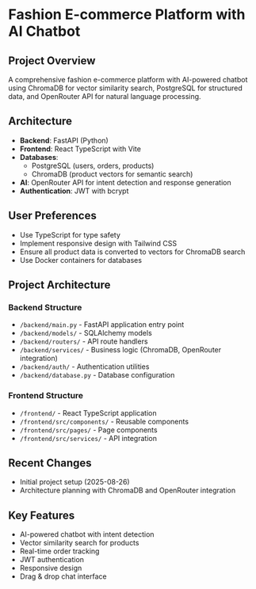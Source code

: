 # Fashion E-commerce Platform with AI Chatbot

## Project Overview
A comprehensive fashion e-commerce platform with AI-powered chatbot using ChromaDB for vector similarity search, PostgreSQL for structured data, and OpenRouter API for natural language processing.

## Architecture
- **Backend**: FastAPI (Python)
- **Frontend**: React TypeScript with Vite
- **Databases**: 
  - PostgreSQL (users, orders, products)
  - ChromaDB (product vectors for semantic search)
- **AI**: OpenRouter API for intent detection and response generation
- **Authentication**: JWT with bcrypt

## User Preferences
- Use TypeScript for type safety
- Implement responsive design with Tailwind CSS
- Ensure all product data is converted to vectors for ChromaDB search
- Use Docker containers for databases

## Project Architecture
### Backend Structure
- `/backend/main.py` - FastAPI application entry point
- `/backend/models/` - SQLAlchemy models
- `/backend/routers/` - API route handlers
- `/backend/services/` - Business logic (ChromaDB, OpenRouter integration)
- `/backend/auth/` - Authentication utilities
- `/backend/database.py` - Database configuration

### Frontend Structure
- `/frontend/` - React TypeScript application
- `/frontend/src/components/` - Reusable components
- `/frontend/src/pages/` - Page components
- `/frontend/src/services/` - API integration

## Recent Changes
- Initial project setup (2025-08-26)
- Architecture planning with ChromaDB and OpenRouter integration

## Key Features
- AI-powered chatbot with intent detection
- Vector similarity search for products
- Real-time order tracking
- JWT authentication
- Responsive design
- Drag & drop chat interface